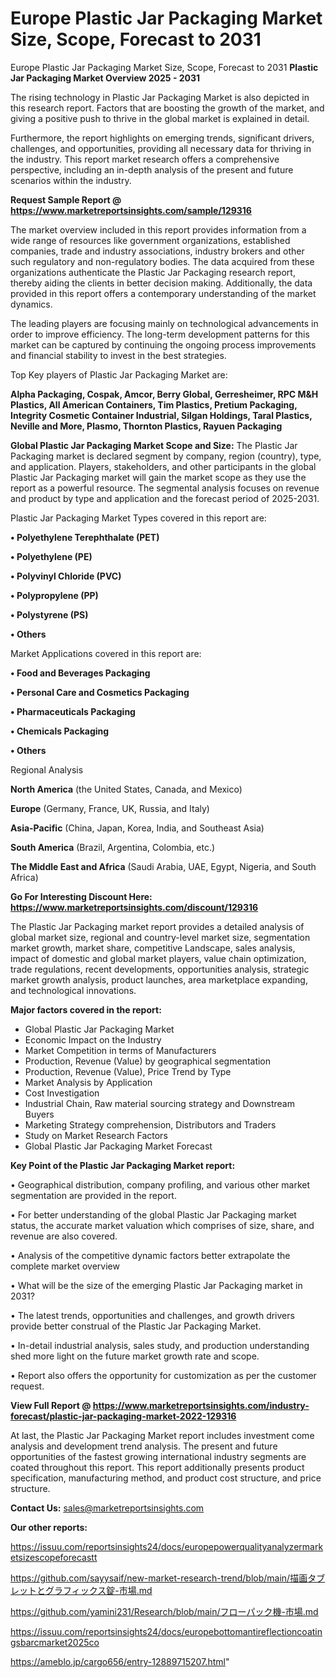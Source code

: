 # Europe Plastic Jar Packaging Market Size, Scope, Forecast to 2031
Europe Plastic Jar Packaging Market Size, Scope, Forecast to 2031
<Strong> Plastic Jar Packaging Market Overview 2025 - 2031</strong>

The rising technology in Plastic Jar Packaging Market is also depicted in this research report. Factors that are boosting the growth of the market, and giving a positive push to thrive in the global market is explained in detail.

Furthermore, the report highlights on emerging trends, significant drivers, challenges, and opportunities, providing all necessary data for thriving in the industry. This report market research offers a comprehensive perspective, including an in-depth analysis of the present and future scenarios within the industry.

<strong>Request Sample Report @ <a href=https://www.marketreportsinsights.com/sample/129316>https://www.marketreportsinsights.com/sample/129316</a></strong>

The market overview included in this report provides information from a wide range of resources like government organizations, established companies, trade and industry associations, industry brokers and other such regulatory and non-regulatory bodies. The data acquired from these organizations authenticate the Plastic Jar Packaging research report, thereby aiding the clients in better decision making. Additionally, the data provided in this report offers a contemporary understanding of the market dynamics.

The leading players are focusing mainly on technological advancements in order to improve efficiency. The long-term development patterns for this market can be captured by continuing the ongoing process improvements and financial stability to invest in the best strategies.

Top Key players of Plastic Jar Packaging Market are:

<strong>Alpha Packaging, Cospak, Amcor, Berry Global, Gerresheimer, RPC M&H Plastics, All American Containers, Tim Plastics, Pretium Packaging, Integrity Cosmetic Container Industrial, Silgan Holdings, Taral Plastics, Neville and More, Plasmo, Thornton Plastics, Rayuen Packaging</strong>

<strong><b>Global Plastic Jar Packaging Market Scope and Size:</b></strong>
The Plastic Jar Packaging market is declared segment by company, region (country), type, and application. Players, stakeholders, and other participants in the global Plastic Jar Packaging market will gain the market scope as they use the report as a powerful resource. The segmental analysis focuses on revenue and product by type and application and the forecast period of 2025-2031.

Plastic Jar Packaging Market Types covered in this report are:

<strong>• Polyethylene Terephthalate (PET)

• Polyethylene (PE)

• Polyvinyl Chloride (PVC)

• Polypropylene (PP)

• Polystyrene (PS)

• Others</strong>

Market Applications covered in this report are:

<strong>• Food and Beverages Packaging

• Personal Care and Cosmetics Packaging

• Pharmaceuticals Packaging

• Chemicals Packaging

• Others</strong> 

Regional Analysis

<strong>North America</strong> (the United States, Canada, and Mexico)

<strong>Europe</strong> (Germany, France, UK, Russia, and Italy)

<strong>Asia-Pacific</strong> (China, Japan, Korea, India, and Southeast Asia)

<strong>South America</strong> (Brazil, Argentina, Colombia, etc.)

<strong>The Middle East and Africa</strong> (Saudi Arabia, UAE, Egypt, Nigeria, and South Africa)

<strong>Go For Interesting Discount Here: <a href=https://www.marketreportsinsights.com/discount/129316>https://www.marketreportsinsights.com/discount/129316</a></strong>

The Plastic Jar Packaging market report provides a detailed analysis of global market size, regional and country-level market size, segmentation market growth, market share, competitive Landscape, sales analysis, impact of domestic and global market players, value chain optimization, trade regulations, recent developments, opportunities analysis, strategic market growth analysis, product launches, area marketplace expanding, and technological innovations.

<strong><b>Major factors covered in the report:</b></strong>
<ul>
  <li>Global Plastic Jar Packaging Market </li>
  <li>Economic Impact on the Industry</li>
  <li>Market Competition in terms of Manufacturers</li>
  <li>Production, Revenue (Value) by geographical segmentation</li>
  <li>Production, Revenue (Value), Price Trend by Type</li>
  <li>Market Analysis by Application</li>
  <li>Cost Investigation</li>
  <li>Industrial Chain, Raw material sourcing strategy and Downstream Buyers</li>
  <li>Marketing Strategy comprehension, Distributors and Traders</li>
  <li>Study on Market Research Factors</li>
  <li>Global Plastic Jar Packaging Market Forecast</li>
</ul>

<strong><b>Key Point of the Plastic Jar Packaging Market report:</b></strong>

• Geographical distribution, company profiling, and various other market segmentation are provided in the report.

• For better understanding of the global Plastic Jar Packaging market status, the accurate market valuation which comprises of size, share, and revenue are also covered.

• Analysis of the competitive dynamic factors better extrapolate the complete market overview

• What will be the size of the emerging Plastic Jar Packaging market in 2031?

• The latest trends, opportunities and challenges, and growth drivers provide better construal of the Plastic Jar Packaging Market.

• In-detail industrial analysis, sales study, and production understanding shed more light on the future market growth rate and scope.

• Report also offers the opportunity for customization as per the customer request.

<strong><b>View Full Report @ <a href=https://www.marketreportsinsights.com/industry-forecast/plastic-jar-packaging-market-2022-129316>https://www.marketreportsinsights.com/industry-forecast/plastic-jar-packaging-market-2022-129316</a></b></strong>


At last, the Plastic Jar Packaging Market report includes investment come analysis and development trend analysis. The present and future opportunities of the fastest growing international industry segments are coated throughout this report. This report additionally presents product specification, manufacturing method, and product cost structure, and price structure.

<strong>Contact Us:</strong>
sales@marketreportsinsights.com

<strong>Our other reports:</strong>

<a href=https://issuu.com/reportsinsights24/docs/europepowerqualityanalyzermarketsizescopeforecastt>https://issuu.com/reportsinsights24/docs/europepowerqualityanalyzermarketsizescopeforecastt</a>

<a href=https://github.com/sayysaif/new-market-research-trend/blob/main/描画タブレットとグラフィックス錠-市場.md>https://github.com/sayysaif/new-market-research-trend/blob/main/描画タブレットとグラフィックス錠-市場.md</a>

<a href=https://github.com/yamini231/Research/blob/main/フローパック機-市場.md>https://github.com/yamini231/Research/blob/main/フローパック機-市場.md</a>

<a href=https://issuu.com/reportsinsights24/docs/europebottomantireflectioncoatingsbarcmarket2025co>https://issuu.com/reportsinsights24/docs/europebottomantireflectioncoatingsbarcmarket2025co</a>

<a href=https://ameblo.jp/cargo656/entry-12889715207.html>https://ameblo.jp/cargo656/entry-12889715207.html</a>"
